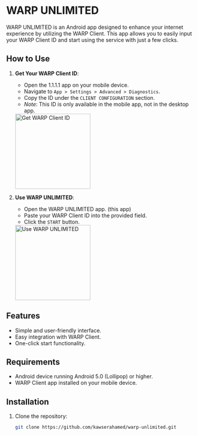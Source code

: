 # WARP UNLIMITED

WARP UNLIMITED is an Android app designed to enhance your internet experience by utilizing the WARP Client. This app allows you to easily input your WARP Client ID and start using the service with just a few clicks.

## How to Use

1. **Get Your WARP Client ID**:
   - Open the 1.1.1.1 app on your mobile device.
   - Navigate to `App > Settings > Advanced > Diagnostics`.
   - Copy the ID under the `CLIENT CONFIGURATION` section.
   - *Note*: This ID is only available in the mobile app, not in the desktop app.
   
   <img src="https://github.com/user-attachments/assets/3fd6ea47-7b89-4e74-8b3f-d4f1d2aa7ca2" alt="Get WARP Client ID" width="200"/>
   
2. **Use WARP UNLIMITED**:
   - Open the WARP UNLIMITED app. (this app)
   - Paste your WARP Client ID into the provided field.
   - Click the `START` button.
   
   <img src="https://github.com/user-attachments/assets/331bdcd9-8c51-447b-9a52-38ff2797018d" alt="Use WARP UNLIMITED" width="200"/>

## Features

- Simple and user-friendly interface.
- Easy integration with WARP Client.
- One-click start functionality.

## Requirements

- Android device running Android 5.0 (Lollipop) or higher.
- WARP Client app installed on your mobile device.

## Installation

1. Clone the repository:

   ```sh
   git clone https://github.com/kawserahamed/warp-unlimited.git
